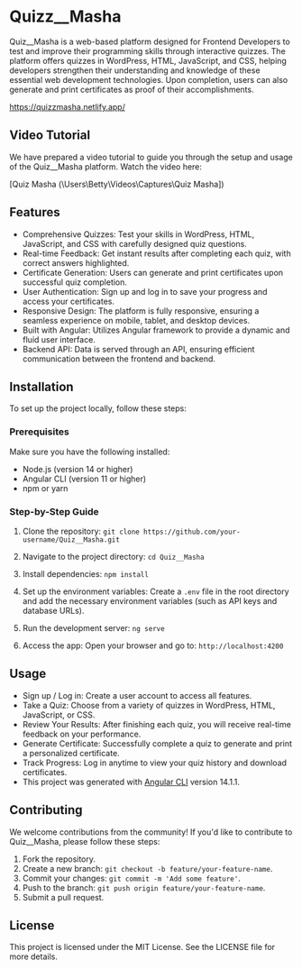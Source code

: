 # Quizz__Masha

Quiz__Masha is a web-based platform designed for Frontend Developers to test and improve their programming skills through interactive quizzes. The platform offers quizzes in WordPress, HTML, JavaScript, and CSS, helping developers strengthen their understanding and knowledge of these essential web development technologies. Upon completion, users can also generate and print certificates as proof of their accomplishments.

https://quizzmasha.netlify.app/

## Video Tutorial
We have prepared a video tutorial to guide you through the setup and usage of the Quiz__Masha platform. Watch the video here:

[Quiz Masha (\Users\Betty\Videos\Captures\Quiz Masha])

## Features
- Comprehensive Quizzes: Test your skills in WordPress, HTML, JavaScript, and CSS with carefully designed quiz questions.
- Real-time Feedback: Get instant results after completing each quiz, with correct answers highlighted.
- Certificate Generation: Users can generate and print certificates upon successful quiz completion.
- User Authentication: Sign up and log in to save your progress and access your certificates.
- Responsive Design: The platform is fully responsive, ensuring a seamless experience on mobile, tablet, and desktop devices.
- Built with Angular: Utilizes Angular framework to provide a dynamic and fluid user interface.
- Backend API: Data is served through an API, ensuring efficient communication between the frontend and backend.

## Installation
To set up the project locally, follow these steps:

### Prerequisites
Make sure you have the following installed:
- Node.js (version 14 or higher)
- Angular CLI (version 11 or higher)
- npm or yarn
  
### Step-by-Step Guide
1. Clone the repository:
`git clone https://github.com/your-username/Quiz__Masha.git`

2. Navigate to the project directory:
`cd Quiz__Masha`
3. Install dependencies:
`npm install`

4. Set up the environment variables: Create a `.env` file in the root directory and add the necessary environment variables (such as API keys and database URLs).

5. Run the development server:
`ng serve`
6. Access the app: Open your browser and go to:
`http://localhost:4200`

## Usage
- Sign up / Log in: Create a user account to access all features.
- Take a Quiz: Choose from a variety of quizzes in WordPress, HTML, JavaScript, or CSS.
- Review Your Results: After finishing each quiz, you will receive real-time feedback on your performance.
- Generate Certificate: Successfully complete a quiz to generate and print a personalized certificate.
- Track Progress: Log in anytime to view your quiz history and download certificates.
- This project was generated with [Angular CLI](https://github.com/angular/angular-cli) version 14.1.1.

## Contributing
We welcome contributions from the community! If you'd like to contribute to Quiz__Masha, please follow these steps:

1. Fork the repository.
2. Create a new branch: `git checkout -b feature/your-feature-name`.
3. Commit your changes: `git commit -m 'Add some feature'`.
4. Push to the branch: `git push origin feature/your-feature-name`.
5. Submit a pull request.

## License
This project is licensed under the MIT License. See the LICENSE file for more details.

